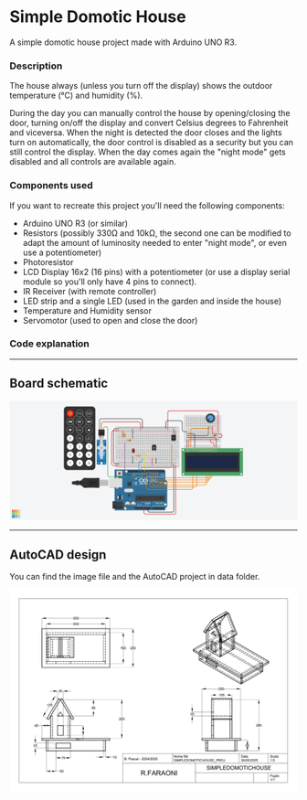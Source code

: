 # Simple Domotic House
A simple domotic house project made with Arduino UNO R3.

### Description
The house always (unless you turn off the display) shows the outdoor temperature (°C) and humidity (%).

During the day you can manually control the house by opening/closing the door, turning on/off the display and convert Celsius degrees to Fahrenheit and viceversa.
When the night is detected the door closes and the lights turn on automatically, the door control is disabled as a security but you can still control the display.
When the day comes again the "night mode" gets disabled and all controls are available again.

### Components used
If you want to recreate this project you'll need the following components:
- Arduino UNO R3 (or similar)
- Resistors (possibly 330Ω and 10kΩ, the second one can be modified to adapt the amount of luminosity needed to enter "night mode", or even use a potentiometer)
- Photoresistor
- LCD Display 16x2 (16 pins) with a potentiometer (or use a display serial module so you'll only have 4 pins to connect).
- IR Receiver (with remote controller)
- LED strip and a single LED (used in the garden and inside the house)
- Temperature and Humidity sensor
- Servomotor (used to open and close the door)

### Code explanation

---

## Board schematic
![Schematic](https://github.com/Millenium6208/SimpleDomoticHouse/blob/main/resources/SimpleDomoticHouse_sch.png)

---

## AutoCAD design
You can find the image file and the AutoCAD project in data folder.

![CAD Schematic](https://github.com/Millenium6208/SimpleDomoticHouse/blob/main/resources/SimpleDomoticHouse_cad.png)
